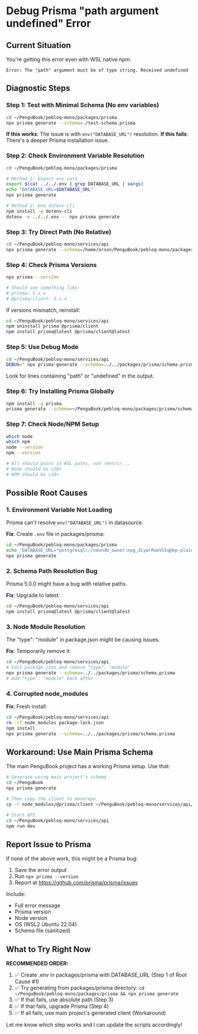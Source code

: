 # Debug Prisma "path argument undefined" Error

## Current Situation

You're getting this error even with WSL native npm:
```
Error: The "path" argument must be of type string. Received undefined
```

## Diagnostic Steps

### Step 1: Test with Minimal Schema (No env variables)

```bash
cd ~/PenguBook/pebloq-mono/packages/prisma
npx prisma generate --schema=./test-schema.prisma
```

**If this works**: The issue is with `env("DATABASE_URL")` resolution.
**If this fails**: There's a deeper Prisma installation issue.

### Step 2: Check Environment Variable Resolution

```bash
cd ~/PenguBook/pebloq-mono/packages/prisma

# Method 1: Export env vars
export $(cat ../../.env | grep DATABASE_URL | xargs)
echo "DATABASE_URL=$DATABASE_URL"
npx prisma generate

# Method 2: Use dotenv-cli
npm install -g dotenv-cli
dotenv -e ../../.env -- npx prisma generate
```

### Step 3: Try Direct Path (No Relative)

```bash
cd ~/PenguBook/pebloq-mono/services/api
npx prisma generate --schema=/home/arson/PenguBook/pebloq-mono/packages/prisma/schema.prisma
```

### Step 4: Check Prisma Versions

```bash
npx prisma --version

# Should see something like:
# prisma: 5.x.x
# @prisma/client: 5.x.x
```

If versions mismatch, reinstall:
```bash
cd ~/PenguBook/pebloq-mono/services/api
npm uninstall prisma @prisma/client
npm install prisma@latest @prisma/client@latest
```

### Step 5: Use Debug Mode

```bash
cd ~/PenguBook/pebloq-mono/services/api
DEBUG=* npx prisma generate --schema=../../packages/prisma/schema.prisma 2>&1 | tee debug.log
```

Look for lines containing "path" or "undefined" in the output.

### Step 6: Try Installing Prisma Globally

```bash
npm install -g prisma
prisma generate --schema=~/PenguBook/pebloq-mono/packages/prisma/schema.prisma
```

### Step 7: Check Node/NPM Setup

```bash
which node
which npm
node --version
npm --version

# All should point to WSL paths, not /mnt/c/...
# Node should be v20+
# NPM should be v10+
```

## Possible Root Causes

### 1. Environment Variable Not Loading

Prisma can't resolve `env("DATABASE_URL")` in datasource.

**Fix**: Create `.env` file in packages/prisma:
```bash
cd ~/PenguBook/pebloq-mono/packages/prisma
echo 'DATABASE_URL="postgresql://neondb_owner:npg_2LywrRoeVU1q@ep-plain-hill-ae080est-pooler.c-2.us-east-2.aws.neon.tech/neondb?sslmode=require&pgbouncer=true"' > .env
npx prisma generate
```

### 2. Schema Path Resolution Bug

Prisma 5.0.0 might have a bug with relative paths.

**Fix**: Upgrade to latest:
```bash
cd ~/PenguBook/pebloq-mono/services/api
npm install prisma@latest @prisma/client@latest
```

### 3. Node Module Resolution

The "type": "module" in package.json might be causing issues.

**Fix**: Temporarily remove it:
```bash
cd ~/PenguBook/pebloq-mono/services/api
# Edit package.json and remove "type": "module"
npx prisma generate --schema=../../packages/prisma/schema.prisma
# Add "type": "module" back after
```

### 4. Corrupted node_modules

**Fix**: Fresh install:
```bash
cd ~/PenguBook/pebloq-mono/services/api
rm -rf node_modules package-lock.json
npm install
npx prisma generate --schema=../../packages/prisma/schema.prisma
```

## Workaround: Use Main Prisma Schema

The main PenguBook project has a working Prisma setup. Use that:

```bash
# Generate using main project's schema
cd ~/PenguBook
npx prisma generate

# Then copy the client to monorepo
cp -r node_modules/@prisma/client ~/PenguBook/pebloq-mono/services/api/node_modules/@prisma/

# Start API
cd ~/PenguBook/pebloq-mono/services/api
npm run dev
```

## Report Issue to Prisma

If none of the above work, this might be a Prisma bug:

1. Save the error output
2. Run `npx prisma --version`
3. Report at https://github.com/prisma/prisma/issues

Include:
- Full error message
- Prisma version
- Node version
- OS (WSL2 Ubuntu 22.04)
- Schema file (sanitized)

## What to Try Right Now

**RECOMMENDED ORDER:**

1. ✅ Create .env in packages/prisma with DATABASE_URL (Step 1 of Root Cause #1)
2. ✅ Try generating from packages/prisma directory: `cd ~/PenguBook/pebloq-mono/packages/prisma && npx prisma generate`
3. ✅ If that fails, use absolute path (Step 3)
4. ✅ If that fails, upgrade Prisma (Step 4)
5. ✅ If all fails, use main project's generated client (Workaround)

Let me know which step works and I can update the scripts accordingly!
